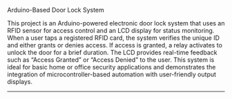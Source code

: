 Arduino-Based Door Lock System

This project is an Arduino-powered electronic door lock system that uses an RFID sensor for access control 
and an LCD display for status monitoring. When a user taps a registered RFID card, the system verifies 
the unique ID and either grants or denies access. If access is granted, a relay activates to unlock the door for a brief duration. 
The LCD provides real-time feedback such as “Access Granted” or “Access Denied” to the user. 
This system is ideal for basic home or office security applications and demonstrates the integration of microcontroller-based automation with user-friendly output displays.

---

